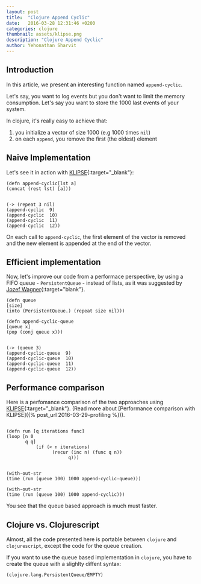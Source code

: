 ```yaml
---
layout: post
title:  "Clojure Append Cyclic"
date:   2016-03-28 12:31:46 +0200
categories: clojure
thumbnail: assets/klipse.png
description: "Clojure Append Cyclic"
author: Yehonathan Sharvit
---
```


## Introduction
In this article, we present an interesting function named `append-cyclic`.

Let's say, you want to log events but you don't want to limit the memory consumption. Let's say you want to store the 1000 last events of your system.

In clojure, it's really easy to achieve that:

1. you initialize a vector of size 1000 (e.g 1000 times `nil`)
2. on each `append`, you remove the first (the oldest) element


## Naive Implementation

Let's see it in action with [KLIPSE][app-url]{:target="_blank"}:

~~~klipse
(defn append-cyclic[lst a]
(concat (rest lst) [a]))


(-> (repeat 3 nil)
(append-cyclic  9)
(append-cyclic  10)
(append-cyclic  11)
(append-cyclic  12))
~~~


On each call to `append-cyclic`, the first element of the vector is removed and the new element is appended at the end of the vector.

## Efficient implementation

Now, let's improve our code from a performace perspective, by using a FIFO queue - `PersistentQueue` - instead of lists, as it was suggested by [Jozef Wagner](https://disqus.com/by/jozefwagner/){:target="blank"}.

~~~klipse
(defn queue
[size]
(into (PersistentQueue.) (repeat size nil)))

(defn append-cyclic-queue
[queue x]
(pop (conj queue x)))


(-> (queue 3)
(append-cyclic-queue  9)
(append-cyclic-queue  10)
(append-cyclic-queue  11)
(append-cyclic-queue  12))
~~~


## Performance comparison
Here is a perfomance comparison of the two approaches using [KLIPSE][app-url]{:target="_blank"}. (Read more about [Performance comparison with KLIPSE]({% post_url 2016-03-29-profiling %})).

~~~klipse

(defn run [q iterations func]
(loop [n 0 
       q q]
           (if (< n iterations)
                 (recur (inc n) (func q n))
                       q)))


(with-out-str
(time (run (queue 100) 1000 append-cyclic-queue)))
~~~

~~~klipse
(with-out-str
(time (run (queue 100) 1000 append-cyclic)))
~~~


         
You see that the queue based approach is much must faster.


## Clojure vs. Clojurescript
Almost, all the code presented here is portable between `clojure` and `clojurescript`, except the code for the queue creation.

If you want to use the queue based implementation in `clojure`, you have to create the queue with a slighlty diffent syntax:

~~~ clojure
(clojure.lang.PersistentQueue/EMPTY)
~~~

[app-url]: http://app.klipse.tech
